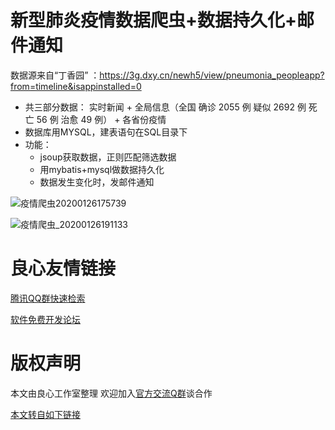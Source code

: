 # 新型肺炎疫情数据爬虫+数据持久化+邮件通知



数据源来自“丁香园” ：https://3g.dxy.cn/newh5/view/pneumonia_peopleapp?from=timeline&isappinstalled=0

- 共三部分数据： 实时新闻 + 全局信息（全国 确诊 2055 例 疑似 2692 例 死亡 56 例 治愈 49 例） + 各省份疫情
- 数据库用MYSQL，建表语句在SQL目录下
- 功能：
  - jsoup获取数据，正则匹配筛选数据
  - 用mybatis+mysql做数据持久化
  - 数据发生变化时，发邮件通知

![疫情爬虫20200126175739](pic/疫情爬虫20200126175739.png)

![疫情爬虫_20200126191133](pic/疫情爬虫_20200126191133.png)


 # 良心友情链接

[腾讯QQ群快速检索](http://u.720life.cn/s/8cf73f7c)

[软件免费开发论坛](http://u.720life.cn/s/bbb01dc0)

# 版权声明 

本文由良心工作室整理 欢迎加入[官方交流Q群](https://u.720life.cn/s/f2316816)谈合作

[本文转自如下链接](http://u.720life.cn/g/2e71d0f0a5c601172267ba20d3a43c6e96f634ecfbc24a72fe629cb238ee5ef09e3dda31be94ec268f1a6c57cbfb01eb1058e4a3e20b008304567cc1897957b877a59eb9a734406cf9b71d86da11d451)